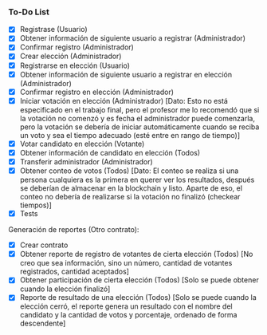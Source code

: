 ### To-Do List

- [x] Registrase (Usuario)
- [x] Obtener información de siguiente usuario a registrar (Administrador)
- [x] Confirmar registro (Administrador)
- [x] Crear elección (Administrador)
- [x] Registrarse en elección (Usuario)
- [x] Obtener información de siguiente usuario a registrar en elección (Administrador)
- [x] Confirmar registro en elección (Administrador)
- [x] Iniciar votación en elección (Administrador) [Dato: Esto no está especificado en el trabajo final, pero el profesor me lo recomendó que si la votación no comenzó y es fecha el administrador puede comenzarla, pero la votación se debería de iniciar automáticamente cuando se reciba un voto y sea el tiempo adecuado (esté entre en rango de tiempo)]
- [x] Votar candidato en elección (Votante)
- [x] Obtener información de candidato en elección (Todos)
- [x] Transferir administrador (Administrador)
- [x] Obtener conteo de votos (Todos) [Dato: El conteo se realiza si una persona cualquiera es la primera en querer ver los resultados, después se deberían de almacenar en la blockchain y listo. Aparte de eso, el conteo no debería de realizarse si la votación no finalizó (checkear tiempos)]
- [x] Tests

Generación de reportes (Otro contrato):
- [x] Crear contrato
- [x] Obtener reporte de registro de votantes de cierta elección (Todos) [No creo que sea información, sino un número, cantidad de votantes registrados, cantidad aceptados]
- [x] Obtener participación de cierta elección (Todos) [Solo se puede obtener cuando la elección finalizó]
- [x] Reporte de resultado de una elección (Todos) [Solo se puede cuando la elección cerró, el reporte genera un resultado con el nombre del candidato y la cantidad de votos y porcentaje, ordenado de forma descendente]
